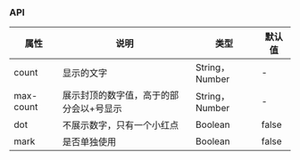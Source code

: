### API
| 属性        | 说明                   | 类型            | 默认值   |
|-----------|----------------------|---------------|-------|
| count     | 显示的文字                | String，Number | -     |
| max-count | 展示封顶的数字值，高于的部分会以+号显示 | String，Number | -     |
| dot       | 不展示数字，只有一个小红点        | Boolean       | false |
| mark      | 是否单独使用               | Boolean       | false |